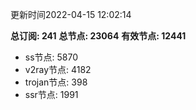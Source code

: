 更新时间2022-04-15 12:02:14

**总订阅: 241**
**总节点: 23064**
**有效节点: 12441**
- ss节点: 5870
- v2ray节点: 4182
- trojan节点: 398
- ssr节点: 1991
